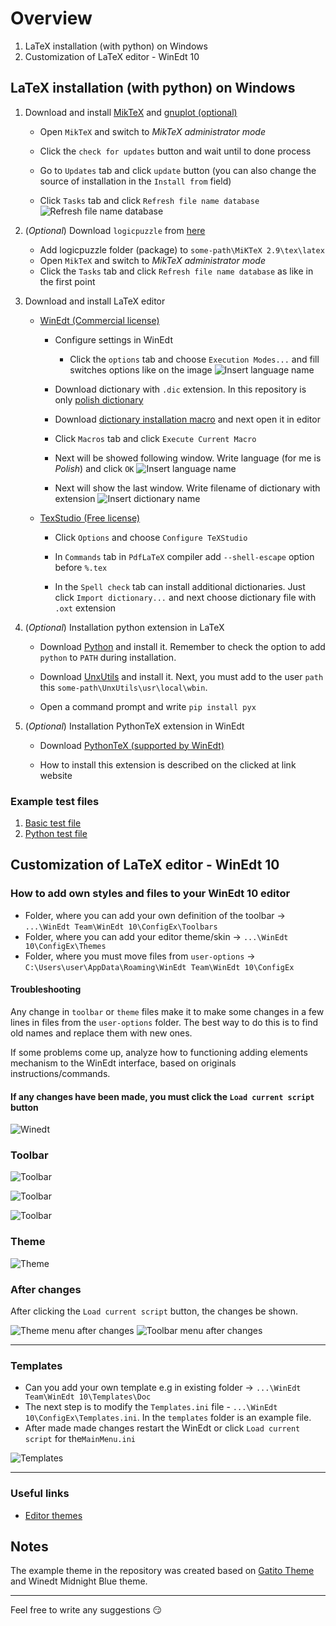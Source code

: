 # Overview

1. LaTeX installation (with python) on Windows
2. Customization of LaTeX editor - WinEdt 10

## LaTeX installation (with python) on Windows

1. Download and install [MikTeX](https://miktex.org/download) and [gnuplot (optional)](https://sourceforge.net/projects/gnuplot/files/gnuplot/5.2.8/)
   - Open `MikTeX` and switch to *MikTeX administrator mode*

   - Click the `check for updates` button and wait until to done process

   - Go to `Updates` tab and click `update` button (you can also change the source of installation in the `Install from` field)

   - Click `Tasks` tab and click `Refresh file name database`
     ![Refresh file name database](./install/images/miktex_refresh_name_databases.png)

2. (*Optional*) Download `logicpuzzle` from [here](./install/packages)
   - Add logicpuzzle folder (package) to `some-path\MiKTeX 2.9\tex\latex`
   - Open `MikTeX` and switch to *MikTeX administrator mode*
   - Click the `Tasks` tab and click `Refresh file name database` as like in the first point

3. Download and install LaTeX editor
   - [WinEdt (Commercial license)](https://www.winedt.com/download.html)
     - Configure settings in WinEdt

       - Click the `options` tab and choose `Execution Modes...` and fill switches options like on the image
         ![Insert language name](./install/images/execution_mode_winedt.png)

     - Download dictionary with `.dic` extension. In this repository is only [polish dictionary](./install/dictionary/pl.dic)

     - Download [dictionary installation macro](./install/dictionary/InstallDict.edt) and next open it in editor

     - Click `Macros` tab and click `Execute Current Macro`

     - Next will be showed following window. Write language (for me is *Polish*) and click `OK`
       ![Insert language name](./install/images/language_name_dict_winedt.png)

     - Next will show the last window. Write filename of dictionary with extension
       ![Insert dictionary name](./install/images/dictionary_name_winedt.png)

   - [TexStudio (Free license)](https://www.texstudio.org/)
     - Click `Options` and choose `Configure TeXStudio`

     - In `Commands` tab in `PdfLaTeX` compiler add `--shell-escape` option before `%.tex`

     - In the `Spell check` tab can install additional dictionaries. Just click `Import dictionary...` and next choose dictionary file with `.oxt` extension

4. (*Optional*) Installation python extension in LaTeX
   - Download [Python](https://www.python.org/downloads/) and install it. Remember to check the option to add `python` to `PATH` during installation.

   - Download [UnxUtils](https://sourceforge.net/projects/unxutils/) and install it. Next, you must add to the user `path` this `some-path\UnxUtils\usr\local\wbin`.
     <!-- ![UnxUtils](./install/images/unx-utils-path.png) -->

   - Open a command prompt and write `pip install pyx`


5. (*Optional*) Installation PythonTeX extension in WinEdt
   - Download [PythonTeX (supported by WinEdt)](http://www.winedt.org/config/menus/PythonTeX.html)

   - How to install this extension is described on the clicked at link website

### Example test files

1. [Basic test file](./install/test-files/basic-test-file.tex)
2. [Python test file](./install/test-files/python-intersecting-rings.tex)


## Customization of LaTeX editor - WinEdt 10

### How to add own styles and files to your WinEdt 10 editor

- Folder, where you can add your own definition of the toolbar &#8594; `...\WinEdt Team\WinEdt 10\ConfigEx\Toolbars`
- Folder, where you can add your editor theme/skin &#8594; `...\WinEdt 10\ConfigEx\Themes`
- Folder, where you must move files from `user-options` &#8594; `C:\Users\user\AppData\Roaming\WinEdt Team\WinEdt 10\ConfigEx`

#### Troubleshooting

Any change in `toolbar` or `theme` files make it to make some changes in a few lines in files from the `user-options` folder.
The best way to do this is to find old names and replace them with new ones.

If some problems come up, analyze how to functioning adding elements mechanism to the WinEdt interface, based on originals instructions/commands.

#### If any changes have been made, you must click the `Load current script` button
![Winedt](./winedt/images/changes_click.png)

### Toolbar

![Toolbar](./winedt/images/toolbar.png)

![Toolbar](./winedt/images/main_menu_toolbar.png)

![Toolbar](./winedt/images/main_menu_toolbar_details.png)

### Theme

![Theme](./winedt/images/theme.png)

### After changes

After clicking the `Load current script` button, the changes be shown.

![Theme menu after changes](./winedt/images/theme_menu_after_changes.png)
![Toolbar menu after changes](./winedt/images/toolbar_menu_after_changes.png)

---

### Templates

- Can you add your own template e.g in existing folder &#8594; `...\WinEdt Team\WinEdt 10\Templates\Doc`
- The next step is to modify the `Templates.ini` file - `...\WinEdt 10\ConfigEx\Templates.ini`. In the `templates` folder is an example file.
- After made made changes restart the WinEdt or click `Load current script` for the`MainMenu.ini`

![Templates](./winedt/images/templates.png)

---

### Useful links

- [Editor themes](https://atomcorp.github.io/themes/)

## Notes

The example theme in the repository was created based on [Gatito Theme](https://github.com/pawelgrzybek/gatito-theme) and Winedt Midnight Blue theme.

---

Feel free to write any suggestions :smirk:

